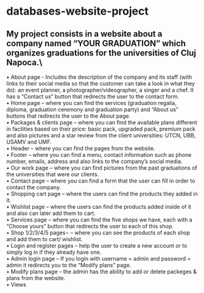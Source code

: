 # databases-website-project
## My project consists in a website about a company named “YOUR GRADUATION” which organizes graduations for the universities of Cluj Napoca.\
•	About page - Includes the description of the company and its staff (with links to their social media so that the customer can take a look in what they do): an event planner, a photographer/videographer, a singer and a chef. It has a “Contact us” button that redirects the user to the contact form.\
•	Home page – where you can find the services (graduation regalia, diploma, graduation ceremony and graduation party) and “About us” buttons that redirects the user to the About page.\
•	Packages & clients page – where you can find the available plans different in facilities based on their price: basic pack, upgraded pack, premium pack and also pictures and a star review from the client universities: UTCN, UBB, USAMV and UMF.\
•	Header – where you can find the pages from the website.\
•	Footer – where you can find a menu, contact information such as phone number, emails, address and also links to the company’s social media.\
•	Our work page – where you can find pictures from the past graduations of the universities that were our clients.\
•	Contact page – where you can find a form that the user can fill in order to contact the company.\
•	Shopping cart page – where the users can find the products they added in it.\
•	Wishlist page – where the users can find the products added inside of it and also can later add them to cart.\
•	Services page – where you can find the five shops we have, each with a “Choose yours” button that redirects the user to each of this shop.\
•	Shop 1/2/3/4/5 pages¬ – where you can see the products of each shop and add them to cart/ wishlist.\
•	Login and register pages – help the user to create a new account or to simply log in if they already have one.\
•	Admin login page – If you login with username = admin and password = admin it redirects you to the “Modify plans” page.\
•	Modify plans page – the admin has the ability to add or delete packeges & plans from the website.\
•	Views
